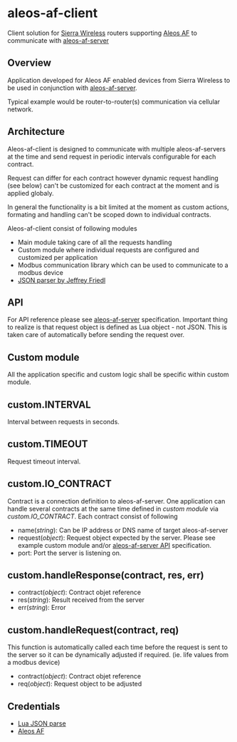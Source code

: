 # aleos-af-client
Client solution for [Sierra Wireless](http://source.sierrawireless.com/) routers supporting [Aleos AF](http://source.sierrawireless.com/resources/airlink/aleos_af/aleos_af_home/) to communicate with [aleos-af-server](https://github.com/razakj/aleos-af-server)

## Overview
Application developed for Aleos AF enabled devices from Sierra Wireless to be used in conjunction with [aleos-af-server](https://github.com/razakj/aleos-af-server).

Typical example would be router-to-router(s) communication via cellular network.

## Architecture
Aleos-af-client is designed to communicate with multiple aleos-af-servers at the time and send request in periodic intervals configurable for each contract.

Request can differ for each contract however dynamic request handling (see below) can't be customized for each contract at the moment and is applied globaly.

In general the functionality is a bit limited at the moment as custom actions, formating and handling can't be scoped down to individual contracts.

Aleos-af-client consist of following modules
* Main module taking care of all the requests handling
* Custom module where individual requests are configured and customized per application
* Modbus communication library which can be used to communicate to a modbus device
* [JSON parser by Jeffrey Friedl](http://regex.info/blog/lua/json)

## API
For API reference please see [aleos-af-server](https://github.com/razakj/aleos-af-server#api) specification. Important thing to realize is that request object is defined as Lua object - not JSON. This is taken care of automatically before sending the request over.

## Custom module
All the application specific and custom logic shall be specific within custom module.

## custom.INTERVAL
Interval between requests in seconds.

## custom.TIMEOUT
Request timeout interval.

## custom.IO_CONTRACT
Contract is a connection definition to aleos-af-server. One application can handle several contracts at the same time defined in *custom module* via *custom.IO_CONTRACT*. Each contract consist of following
* name(*string*): Can be IP address or DNS name of target aleos-af-server
* request(*object*): Request object expected by the server. Please see example custom module and/or [aleos-af-server API](https://github.com/razakj/aleos-af-server#api) specification.
* port: Port the server is listening on.

## custom.handleResponse(contract, res, err)
* contract(*object*): Contract objet reference
* res(*string*): Result received from the server
* err(*string*): Error

## custom.handleRequest(contract, req)
This function is automatically called each time before the request is sent to the server so it can be dynamically adjusted if required. (ie. life values from a modbus device)
* contract(*object*): Contract objet reference
* req(*object*): Request object to be adjusted

## Credentials
* [Lua JSON parse](http://regex.info/blog/lua/json)
* [Aleos AF](http://source.sierrawireless.com/resources/airlink/aleos_af/aleos_af_home/)
